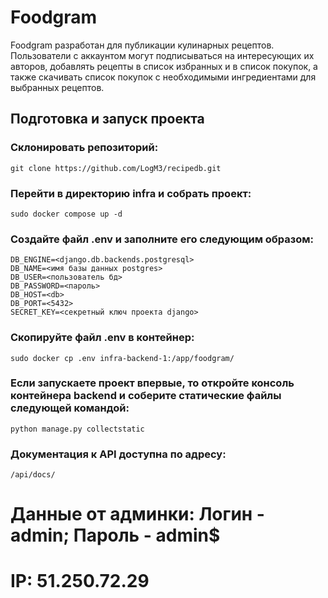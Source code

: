 # Foodgram
Foodgram разработан для публикации кулинарных рецептов. Пользователи с аккаунтом могут подписываться на интересующих их авторов, добавлять рецепты в список избранных и в список покупок, а также скачивать список покупок с необходимыми ингредиентами для выбранных рецептов.

## Подготовка и запуск проекта
### Склонировать репозиторий:
```
git clone https://github.com/LogM3/recipedb.git
```
### Перейти в директорию infra и собрать проект:
```
sudo docker compose up -d
```
### Создайте файл .env и заполните его следующим образом:
```
DB_ENGINE=<django.db.backends.postgresql>
DB_NAME=<имя базы данных postgres>
DB_USER=<пользователь бд>
DB_PASSWORD=<пароль>
DB_HOST=<db>
DB_PORT=<5432>
SECRET_KEY=<секретный ключ проекта django>
```
### Скопируйте файл .env в контейнер:
```
sudo docker cp .env infra-backend-1:/app/foodgram/
```
### Если запускаете проект впервые, то откройте консоль контейнера backend и соберите статические файлы следующей командой:
```
python manage.py collectstatic
```

### Документация к API доступна по адресу:
```
/api/docs/
```
# Данные от админки: Логин - admin; Пароль - admin$ 
# IP: 51.250.72.29
